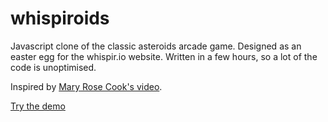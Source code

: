 # whispiroids

Javascript clone of the classic asteroids arcade game. 
Designed as an easter egg for the whispir.io website.
Written in a few hours, so a lot of the code is unoptimised. 

Inspired by [Mary Rose Cook's video](https://vimeo.com/105955605).

[Try the demo](https://rawgit.com/sunpazed/whispiroids/master/whispiroids.html)